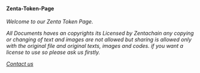 #### Zenta-Token-Page

*Welcome to our Zenta Token Page.*

*All Documents haves an copyrights its Licensed by Zentachain any copying or changing of text and images are not allowed but sharing is* *allowed only with the original file and original texts, images and codes.*
*if you want a license to use so please ask us firstly.*

*[Contact us ](http://zentachain.io/contact.html)*
